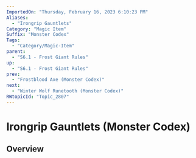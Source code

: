 ```yaml
---
ImportedOn: "Thursday, February 16, 2023 6:10:23 PM"
Aliases:
  - "Irongrip Gauntlets"
Category: "Magic Item"
Suffix: "Monster Codex"
Tags:
  - "Category/Magic-Item"
parent:
  - "S6.1 - Frost Giant Rules"
up:
  - "S6.1 - Frost Giant Rules"
prev:
  - "Frostblood Axe (Monster Codex)"
next:
  - "Winter Wolf Runetooth (Monster Codex)"
RWtopicId: "Topic_2807"
---
```

# Irongrip Gauntlets (Monster Codex)
## Overview
